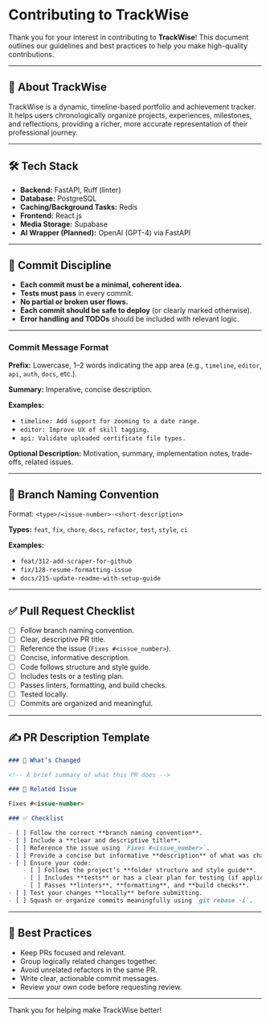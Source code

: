 # Contributing to TrackWise

Thank you for your interest in contributing to **TrackWise**! This document outlines our guidelines and best practices to help you make high-quality contributions.

---

## 🚀 About TrackWise

TrackWise is a dynamic, timeline-based portfolio and achievement tracker. It helps users chronologically organize projects, experiences, milestones, and reflections, providing a richer, more accurate representation of their professional journey.

---

## 🛠️ Tech Stack

- **Backend:** FastAPI, Ruff (linter)
- **Database:** PostgreSQL
- **Caching/Background Tasks:** Redis
- **Frontend:** React.js
- **Media Storage:** Supabase
- **AI Wrapper (Planned):** OpenAI (GPT-4) via FastAPI

---

## 📝 Commit Discipline

- **Each commit must be a minimal, coherent idea.**
- **Tests must pass** in every commit.
- **No partial or broken user flows.**
- **Each commit should be safe to deploy** (or clearly marked otherwise).
- **Error handling and TODOs** should be included with relevant logic.

---

### Commit Message Format

**Prefix:** Lowercase, 1–2 words indicating the app area (e.g., `timeline`, `editor`, `api`, `auth`, `docs`, etc.).

**Summary:** Imperative, concise description.

**Examples:**
- `timeline: Add support for zooming to a date range.`
- `editor: Improve UX of skill tagging.`
- `api: Validate uploaded certificate file types.`

**Optional Description:** Motivation, summary, implementation notes, trade-offs, related issues.

---

## 🌿 Branch Naming Convention

Format: `<type>/<issue-number>-<short-description>`

**Types:** `feat`, `fix`, `chore`, `docs`, `refactor`, `test`, `style`, `ci`

**Examples:**
- `feat/312-add-scraper-for-github`
- `fix/128-resume-formatting-issue`
- `docs/215-update-readme-with-setup-guide`

---

## ✅ Pull Request Checklist

- [ ] Follow branch naming convention.
- [ ] Clear, descriptive PR title.
- [ ] Reference the issue (`Fixes #<issue_number>`).
- [ ] Concise, informative description.
- [ ] Code follows structure and style guide.
- [ ] Includes tests or a testing plan.
- [ ] Passes linters, formatting, and build checks.
- [ ] Tested locally.
- [ ] Commits are organized and meaningful.

---

## ✍️ PR Description Template

```markdown
### 🔧 What’s Changed

<!-- A brief summary of what this PR does -->

### 📌 Related Issue

Fixes #<issue-number>

### ✅ Checklist

- [ ] Follow the correct **branch naming convention**.
- [ ] Include a **clear and descriptive title**.
- [ ] Reference the issue using `Fixes #<issue_number>`.
- [ ] Provide a concise but informative **description** of what was changed and why.
- [ ] Ensure your code:
    - [ ] Follows the project’s **folder structure and style guide**.
    - [ ] Includes **tests** or has a clear plan for testing (if applicable).
    - [ ] Passes **linters**, **formatting**, and **build checks**.
- [ ] Test your changes **locally** before submitting.
- [ ] Squash or organize commits meaningfully using `git rebase -i`.
```

---

## 📓 Best Practices

- Keep PRs focused and relevant.
- Group logically related changes together.
- Avoid unrelated refactors in the same PR.
- Write clear, actionable commit messages.
- Review your own code before requesting review.

---

Thank you for helping make TrackWise better!

